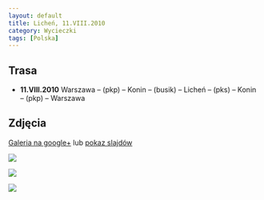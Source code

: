 ```yaml
---
layout: default
title: Licheń, 11.VIII.2010
category: Wycieczki
tags: [Polska]
---
```


Trasa
-----

* **11.VIII.2010** Warszawa – (pkp) – Konin – (busik) – Licheń – (pks) – Konin – (pkp) – Warszawa


Zdjęcia
-------

[Galeria na google+](https://plus.google.com/photos/+TomekKobyli%C5%84ski/albums/5504248063907299505?banner=pwa&sort=1) lub
[pokaz slajdów](https://plus.google.com/photos/+TomekKobyli%C5%84ski/albums/5504248063907299505/5504248083007225746?banner=pwa&sort=1&pid=5504248083007225746&oid=%2BTomekKobyli%C5%84ski)

![](https://cloud.githubusercontent.com/assets/1532732/3071415/3dc416d6-e2b7-11e3-8161-8c2880ded3c0.JPG)

![](https://cloud.githubusercontent.com/assets/1532732/3071413/39f9de64-e2b7-11e3-8d6d-83a7f486ce29.JPG)

![](https://cloud.githubusercontent.com/assets/1532732/3071418/43144606-e2b7-11e3-99b6-e53eee89d05f.JPG)
